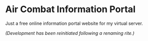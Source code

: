 # Air Combat Information Portal
Just a free online information portal website for my virtual server.

_(Development has been reinitiated following a renaming rite.)_
